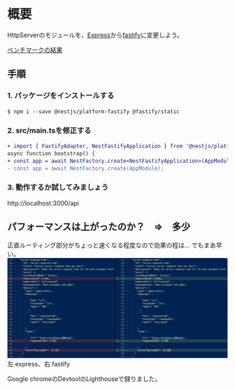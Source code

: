 # 概要
HttpServerのモジュールを、[Express](https://expressjs.com/ja/)から[fastify](https://www.fastify.io/)に変更しよう。

[ベンチマークの結果](https://www.fastify.io/benchmarks/)

## 手順

### 1. パッケージをインストールする
```console
$ npm i --save @nestjs/platform-fastify @fastify/static
```

### 2. src/main.tsを修正する
```diff
+ import { FastifyAdapter, NestFastifyApplication } from '@nestjs/platform-fastify';
async function bootstrap() {
+ const app = await NestFactory.create<NestFastifyApplication>(AppModule, new FastifyAdapter());
- const app = await NestFactory.create(AppModule);
```

### 3. 動作するか試してみましょう
http://localhost:3000/api

## パフォーマンスは上がったのか？　=>　多少
正直ルーティング部分がちょっと速くなる程度なので効果の程は...
でもまあ早い。
![結果](image/3-1.png)
左 express、右 fastify

Google chromeのDevtoolのLighthouseで録りました。